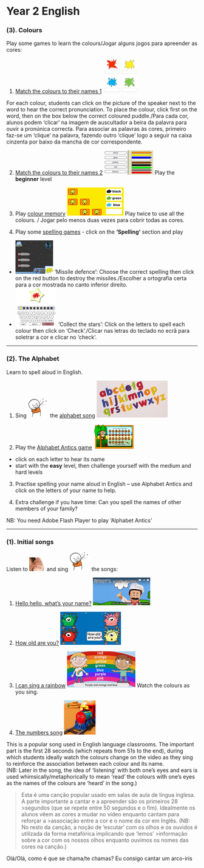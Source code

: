 # Year 2 English

### (3). Colours

Play some games to learn the colours/Jogar alguns jogos para apreender as cores: 
1. [Match the colours to their names 1](https://learnenglishkids.britishcouncil.org/en/word-games/colours) ![bcol](/images/bcol.PNG)

For each colour, students can click on the picture of the speaker next to the word to hear the correct pronunciation. To place the colour, click first on the word, then on the box below the correct coloured puddle./Para cada cor, alunos podem ‘clicar’ na imagem de auscultador a beira da palavra para ouvir a pronúnica correcta. Para associar as palavras às cores, primeiro faz-se um ‘clique’ na palavra, fazendo outro ‘clique’ logo a seguir na caixa cinzenta por baixo da mancha de cor correspondente.

2. [Match the colours to their names 2](https://englishflashgames.blogspot.pt/2008/05/colours-game.html) ![ccol](/images/ccol.PNG)
Play the **beginner** level

3. Play [colour memory](https://www.eslgamesplus.com/colors-vocabulary-esl-memory-game/) ![cmem](/images/cmem.PNG) 
Play twice to use all the colours. / Jogar pelo menos duas vezes para cobrir todas as cores.

4. Play some [spelling games](http://www.mes-games.com/colors.php) - click on the **‘Spelling’** section and play 
* ![mdef](/images/mdef.PNG) ‘Missile defence’: Choose the correct spelling then click on the red button to destroy the missiles./Escolher a ortografia certa para a cor mostrada no canto inferior direito. 
* ![star](/images/star.PNG) ‘Collect the stars’: Click on the letters to spell each colour then click on ‘Check’./Clicar nas letras do teclado no ecrã para soletrar a cor e clicar no ‘check’.

***

### (2). The Alphabet

Learn to spell aloud in English. 

1. Sing ![sing](/images/sing.png) the [alphabet song](https://www.youtube.com/watch?v=Y88p4V_BCEU) ![alph](/images/alph.png)

2. Play the [Alphabet Antics game](http://learnenglishkids.britishcouncil.org/en/games/alphabet-antics) ![aant](/images/aant.PNG)
* click on each letter to hear its name
* start with the **easy** level, then challenge yourself with the medium and hard levels

3. Practise spelling your name aloud in English – use Alphabet Antics and click on the letters of your name to help.

4. Extra challenge if you have time: Can you spell the names of other members of your family?

NB: You need Adobe Flash Player to play ‘Alphabet Antics’

***

### (1). Initial songs

Listen to ![listen](/images/listen.png) and sing ![sing](/images/sing.png) the songs:

1. [Hello hello, what’s your name?](https://www.youtube.com/watch?v=Uv1JkBL5728) ![wyn](/images/wyn1.png)

2. [How old are you?](https://www.youtube.com/watch?v=x2cI4ZgsYU4) ![hoay](/images/hoay.PNG)

3. [I can sing a rainbow](https://www.youtube.com/watch?v=rNFW5JK4-rk) ![sar1](/images/sar1.png) Watch the colours as you sing.

4. [The numbers song](https://www.youtube.com/watch?v=Exa-FZ1CksI) ![numb](/images/numb.PNG)

This is a popular song used in English language classrooms. The important part is the first 28 seconds (which repeats from 51s to the end), during which students ideally watch the colours change on the video as they sing to reinforce the association between each colour and its name.  
(NB: Later in the song, the idea of ‘listening’ with both one’s eyes and ears is used whimsically/metaphorically to mean ‘read’ the colours with one’s eyes as the names of the colours are ‘heard’ in the song.)

>Esta é uma canção popular usado em salas de aula de língua inglesa. A parte importante a cantar e a apreender são os primeiros 28 >segundos (que se repete entre 50 segundos e o fim). Idealmente os alunos vêem as cores a mudar no vídeo enquanto cantam para reforçar a >associação entre a cor e o nome da cor em Inglês. 
>(NB: No resto da canção, a noção de ‘escutar’ com os olhos e os ouvidos é utilizada da forma metafórica implicando que ‘lemos’ >informação sobre a cor com os nossos olhos enquanto ouvimos os nomes das cores na canção.)


Olá/Olá, como é que se chama/te chamas?
Eu consigo cantar um arco-iris

